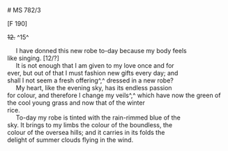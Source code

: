 # MS 782/3

[F 190]

~~12.~~ ^15^ 

&nbsp;&nbsp;&nbsp;&nbsp;&nbsp;I have donned this new robe to-day because my body feels \
like singing. [12/?] \
&nbsp;&nbsp;&nbsp;&nbsp;&nbsp;It is not enough that I am given to my love once and for \
ever, but out of that I must fashion new gifts every day; and \
shall I not seem a fresh offering^,^ dressed in a new robe? \
&nbsp;&nbsp;&nbsp;&nbsp;&nbsp;My heart, like the evening sky, has its endless passion \
for colour, and therefore I change my veils^,^ which have now the green of the cool young grass and now that of the winter \
rice. \
&nbsp;&nbsp;&nbsp;&nbsp;&nbsp;To-day my robe is tinted with the rain-rimmed blue of the \
sky. It brings to my limbs the colour of the
boundless, the \
colour of the oversea hills; and it carries in its folds the \
delight of summer clouds flying in the wind.
